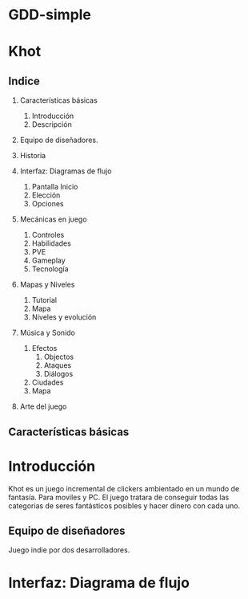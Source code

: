 # GDD-simple

# Khot

## Indice


1. Características básicas
   1. Introducción
   2. Descripción  

2. Equipo de diseñadores.

3. Historia
 
4. Interfaz: Diagramas de flujo
   1. Pantalla Inicio
   2. Elección
   3. Opciones
 
5. Mecánicas en juego
   1. Controles
   2. Habilidades
   3. PVE
   4. Gameplay
   5. Tecnología
   
6. Mapas y Niveles
   1.  Tutorial
   2.  Mapa
   3.  Niveles y evolución

7. Música y Sonido
   1. Efectos
      1. Objectos
      2. Ataques
      3. Diálogos
   2. Ciudades
   3. Mapa

8. Arte del juego 

## Características básicas

# Introducción

Khot es un juego incremental de clickers ambientado en un mundo de fantasía. Para moviles y PC. El juego tratara de conseguir todas las categorias de seres fantásticos posibles y hacer dinero con cada uno.


## Equipo de diseñadores

Juego indie por dos desarrolladores.

# Interfaz: Diagrama de flujo

